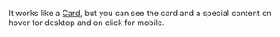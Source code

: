 It works like a [Card](/ui/cards/card), but you can see the card and a special content on hover for desktop and on click for mobile.

